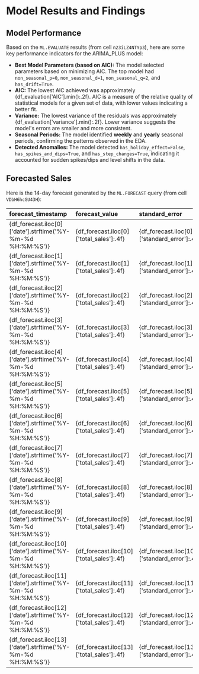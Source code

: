 # Model Results and Findings

## Model Performance

Based on the `ML.EVALUATE` results (from cell `n23iLZ4NTYp3`), here are some key performance indicators for the ARIMA_PLUS model:

*   **Best Model Parameters (based on AIC):** The model selected parameters based on minimizing AIC. The top model had `non_seasonal_p=0`, `non_seasonal_d=1`, `non_seasonal_q=2`, and `has_drift=True`.
*   **AIC:** The lowest AIC achieved was approximately {df_evaluation['AIC'].min():.2f}. AIC is a measure of the relative quality of statistical models for a given set of data, with lower values indicating a better fit.
*   **Variance:** The lowest variance of the residuals was approximately {df_evaluation['variance'].min():.2f}. Lower variance suggests the model's errors are smaller and more consistent.
*   **Seasonal Periods:** The model identified **weekly** and **yearly** seasonal periods, confirming the patterns observed in the EDA.
*   **Detected Anomalies:** The model detected `has_holiday_effect=False`, `has_spikes_and_dips=True`, and `has_step_changes=True`, indicating it accounted for sudden spikes/dips and level shifts in the data.

## Forecasted Sales

Here is the 14-day forecast generated by the `ML.FORECAST` query (from cell `VDbH6hcGU43H`):

| forecast_timestamp        | forecast_value   | standard_error   | confidence_level | prediction_interval_lower_bound | prediction_interval_upper_bound | confidence_interval_lower_bound | confidence_interval_upper_bound |
| :------------------------ | :--------------- | :--------------- | :--------------- | :------------------------------ | :------------------------------ | :------------------------------ | :------------------------------ |
| {df_forecast.iloc[0]['date'].strftime('%Y-%m-%d %H:%M:%S')} | {df_forecast.iloc[0]['total_sales']:.4f} | {df_forecast.iloc[0]['standard_error']:.4f} | {df_forecast.iloc[0]['confidence_level']:.2f} | {df_forecast.iloc[0]['prediction_interval_lower_bound']:.4f} | {df_forecast.iloc[0]['prediction_interval_upper_bound']:.4f} | {df_forecast.iloc[0]['confidence_interval_lower_bound']:.4f} | {df_forecast.iloc[0]['confidence_interval_upper_bound']:.4f} |
| {df_forecast.iloc[1]['date'].strftime('%Y-%m-%d %H:%M:%S')} | {df_forecast.iloc[1]['total_sales']:.4f} | {df_forecast.iloc[1]['standard_error']:.4f} | {df_forecast.iloc[1]['confidence_level']:.2f} | {df_forecast.iloc[1]['prediction_interval_lower_bound']:.4f} | {df_forecast.iloc[1]['prediction_interval_upper_bound']:.4f} | {df_forecast.iloc[1]['confidence_interval_lower_bound']:.4f} | {df_forecast.iloc[1]['confidence_interval_upper_bound']:.4f} |
| {df_forecast.iloc[2]['date'].strftime('%Y-%m-%d %H:%M:%S')} | {df_forecast.iloc[2]['total_sales']:.4f} | {df_forecast.iloc[2]['standard_error']:.4f} | {df_forecast.iloc[2]['confidence_level']:.2f} | {df_forecast.iloc[2]['prediction_interval_lower_bound']:.4f} | {df_forecast.iloc[2]['prediction_interval_upper_bound']:.4f} | {df_forecast.iloc[2]['confidence_interval_lower_bound']:.4f} | {df_forecast.iloc[2]['confidence_interval_upper_bound']:.4f} |
| {df_forecast.iloc[3]['date'].strftime('%Y-%m-%d %H:%M:%S')} | {df_forecast.iloc[3]['total_sales']:.4f} | {df_forecast.iloc[3]['standard_error']:.4f} | {df_forecast.iloc[3]['confidence_level']:.2f} | {df_forecast.iloc[3]['prediction_interval_lower_bound']:.4f} | {df_forecast.iloc[3]['prediction_interval_upper_bound']:.4f} | {df_forecast.iloc[3]['confidence_interval_lower_bound']:.4f} | {df_forecast.iloc[3]['confidence_interval_upper_bound']:.4f} |
| {df_forecast.iloc[4]['date'].strftime('%Y-%m-%d %H:%M:%S')} | {df_forecast.iloc[4]['total_sales']:.4f} | {df_forecast.iloc[4]['standard_error']:.4f} | {df_forecast.iloc[4]['confidence_level']:.2f} | {df_forecast.iloc[4]['prediction_interval_lower_bound']:.4f} | {df_forecast.iloc[4]['prediction_interval_upper_bound']:.4f} | {df_forecast.iloc[4]['confidence_interval_lower_bound']:.4f} | {df_forecast.iloc[4]['confidence_interval_upper_bound']:.4f} |
| {df_forecast.iloc[5]['date'].strftime('%Y-%m-%d %H:%M:%S')} | {df_forecast.iloc[5]['total_sales']:.4f} | {df_forecast.iloc[5]['standard_error']:.4f} | {df_forecast.iloc[5]['confidence_level']:.2f} | {df_forecast.iloc[5]['prediction_interval_lower_bound']:.4f} | {df_forecast.iloc[5]['prediction_interval_upper_bound']:.4f} | {df_forecast.iloc[5]['confidence_interval_lower_bound']:.4f} | {df_forecast.iloc[5]['confidence_interval_upper_bound']:.4f} |
| {df_forecast.iloc[6]['date'].strftime('%Y-%m-%d %H:%M:%S')} | {df_forecast.iloc[6]['total_sales']:.4f} | {df_forecast.iloc[6]['standard_error']:.4f} | {df_forecast.iloc[6]['confidence_level']:.2f} | {df_forecast.iloc[6]['prediction_interval_lower_bound']:.4f} | {df_forecast.iloc[6]['prediction_interval_upper_bound']:.4f} | {df_forecast.iloc[6]['confidence_interval_lower_bound']:.4f} | {df_forecast.iloc[6]['confidence_interval_upper_bound']:.4f} |
| {df_forecast.iloc[7]['date'].strftime('%Y-%m-%d %H:%M:%S')} | {df_forecast.iloc[7]['total_sales']:.4f} | {df_forecast.iloc[7]['standard_error']:.4f} | {df_forecast.iloc[7]['confidence_level']:.2f} | {df_forecast.iloc[7]['prediction_interval_lower_bound']:.4f} | {df_forecast.iloc[7]['prediction_interval_upper_bound']:.4f} | {df_forecast.iloc[7]['confidence_interval_lower_bound']:.4f} | {df_forecast.iloc[7]['confidence_interval_upper_bound']:.4f} |
| {df_forecast.iloc[8]['date'].strftime('%Y-%m-%d %H:%M:%S')} | {df_forecast.iloc[8]['total_sales']:.4f} | {df_forecast.iloc[8]['standard_error']:.4f} | {df_forecast.iloc[8]['confidence_level']:.2f} | {df_forecast.iloc[8]['prediction_interval_lower_bound']:.4f} | {df_forecast.iloc[8]['prediction_interval_upper_bound']:.4f} | {df_forecast.iloc[8]['confidence_interval_lower_bound']:.4f} | {df_forecast.iloc[8]['confidence_interval_upper_bound']:.4f} |
| {df_forecast.iloc[9]['date'].strftime('%Y-%m-%d %H:%M:%S')} | {df_forecast.iloc[9]['total_sales']:.4f} | {df_forecast.iloc[9]['standard_error']:.4f} | {df_forecast.iloc[9]['confidence_level']:.2f} | {df_forecast.iloc[9]['prediction_interval_lower_bound']:.4f} | {df_forecast.iloc[9]['prediction_interval_upper_bound']:.4f} | {df_forecast.iloc[9]['confidence_interval_lower_bound']:.4f} | {df_forecast.iloc[9]['confidence_interval_upper_bound']:.4f} |
| {df_forecast.iloc[10]['date'].strftime('%Y-%m-%d %H:%M:%S')} | {df_forecast.iloc[10]['total_sales']:.4f} | {df_forecast.iloc[10]['standard_error']:.4f} | {df_forecast.iloc[10]['confidence_level']:.2f} | {df_forecast.iloc[10]['prediction_interval_lower_bound']:.4f} | {df_forecast.iloc[10]['prediction_interval_upper_bound']:.4f} | {df_forecast.iloc[10]['confidence_interval_lower_bound']:.4f} | {df_forecast.iloc[10]['confidence_interval_upper_bound']:.4f} |
| {df_forecast.iloc[11]['date'].strftime('%Y-%m-%d %H:%M:%S')} | {df_forecast.iloc[11]['total_sales']:.4f} | {df_forecast.iloc[11]['standard_error']:.4f} | {df_forecast.iloc[11]['confidence_level']:.2f} | {df_forecast.iloc[11]['prediction_interval_lower_bound']:.4f} | {df_forecast.iloc[11]['prediction_interval_upper_bound']:.4f} | {df_forecast.iloc[11]['confidence_interval_lower_bound']:.4f} | {df_forecast.iloc[11]['confidence_interval_upper_bound']:.4f} |
| {df_forecast.iloc[12]['date'].strftime('%Y-%m-%d %H:%M:%S')} | {df_forecast.iloc[12]['total_sales']:.4f} | {df_forecast.iloc[12]['standard_error']:.4f} | {df_forecast.iloc[12]['confidence_level']:.2f} | {df_forecast.iloc[12]['prediction_interval_lower_bound']:.4f} | {df_forecast.iloc[12]['prediction_interval_upper_bound']:.4f} | {df_forecast.iloc[12]['confidence_interval_lower_bound']:.4f} | {df_forecast.iloc[12]['confidence_interval_upper_bound']:.4f} |
| {df_forecast.iloc[13]['date'].strftime('%Y-%m-%d %H:%M:%S')} | {df_forecast.iloc[13]['total_sales']:.4f} | {df_forecast.iloc[13]['standard_error']:.4f} | {df_forecast.iloc[13]['confidence_level']:.2f} | {df_forecast.iloc[13]['prediction_interval_lower_bound']:.4f} | {df_forecast.iloc[13]['prediction_interval_upper_bound']:.4f} | {df_forecast.iloc[13]['confidence_interval_lower_bound']:.4f} | {df_forecast.iloc[13]['confidence_interval_upper_bound']:.4f} |